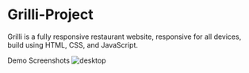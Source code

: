 # Grilli-Project
Grilli is a fully responsive restaurant website, responsive for all devices, build using HTML, CSS, and JavaScript.


Demo Screenshots
![desktop](https://github.com/YpzarJohn24/Grilli-Project/assets/139552371/39170212-a8e5-49bc-8a1b-f5374050e663)


